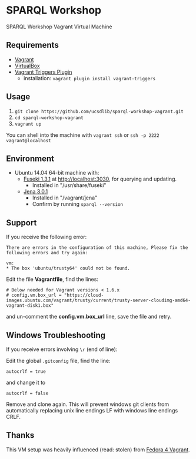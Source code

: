 # SPARQL Workshop
SPARQL Workshop Vagrant Virtual Machine 

## Requirements

* [Vagrant](https://www.vagrantup.com/)
* [VirtualBox](https://www.virtualbox.org/)
* [Vagrant Triggers Plugin](https://github.com/emyl/vagrant-triggers)
  * installation: `vagrant plugin install vagrant-triggers`

## Usage

1. `git clone https://github.com/ucsdlib/sparql-workshop-vagrant.git`
2. `cd sparql-workshop-vagrant`
3. `vagrant up`

You can shell into the machine with `vagrant ssh` or `ssh -p 2222 vagrant@localhost`

## Environment

* Ubuntu 14.04 64-bit machine with: 
  * [Fuseki 1.3.1](http://jena.apache.org/documentation/serving_data/index.html) at [http://localhost:3030](http://localhost:3030), for querying and updating.
    * Installed in "/usr/share/fuseki"
  * [Jena 3.0.1](https://jena.apache.org/documentation/tools/)
    * Installed in "/vagrant/jena"
    * Confirm by running `sparql --version`

## Support

If you receive the following error:
```
There are errors in the configuration of this machine, Please fix the following errors and try again:

vm:
* The box 'ubuntu/trusty64' could not be found.
```

Edit the file **Vagrantfile**, find the lines:
```
# Below needed for Vagrant versions < 1.6.x
# config.vm.box_url = "https://cloud-images.ubuntu.com/vagrant/trusty/current/trusty-server-cloudimg-amd64-vagrant-disk1.box"
```
and un-comment the **config.vm.box\_url** line, save the file and retry.

## Windows Troubleshooting

If you receive errors involving `\r` (end of line):

Edit the global `.gitconfig` file, find the line:
```
autocrlf = true
```
and change it to
```
autocrlf = false
```
Remove and clone again. This will prevent windows git clients from automatically replacing unix line endings LF with windows line endings CRLF.

## Thanks

This VM setup was heavily influenced (read: stolen) from [Fedora 4 Vagrant](https://github.com/fcrepo4-exts/fcrepo4-vagrant).
